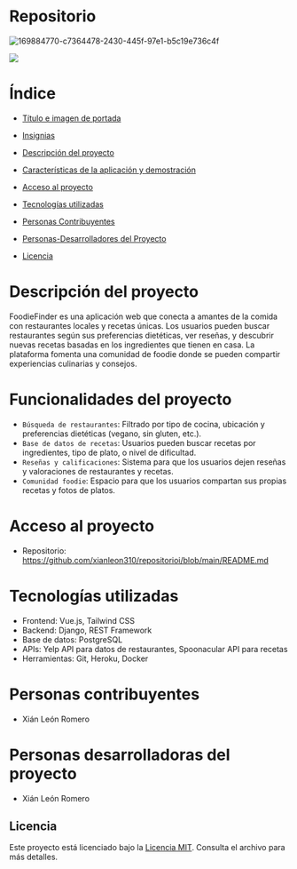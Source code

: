 # Repositorio

![169884770-c7364478-2430-445f-97e1-b5c19e736c4f](https://github.com/user-attachments/assets/a6ae60d8-2223-4287-af18-5ccdb99e60b8)


 <p align="left">
   <img src="https://img.shields.io/badge/STATUS-EN%20DESAROLLO-green">
   </p>

<h1>Índice</h1>

* [Título e imagen de portada](#Repositorio)

* [Insignias](#Repositorio)

* [Descripción del proyecto](#Descripción-del-proyecto)

* [Características de la aplicación y demostración](#Funcionalidades-del-proyecto)

* [Acceso al proyecto](#Acceso-al-proyecto)

* [Tecnologías utilizadas](#Tecnologías-utilizadas)

* [Personas Contribuyentes](#Personas-contribuyentes)

* [Personas-Desarrolladores del Proyecto](#Personas-desarrolladoras-del-proyecto)

* [Licencia](#Licencia)

# Descripción del proyecto

FoodieFinder es una aplicación web que conecta a amantes de la comida con restaurantes locales y recetas únicas. Los usuarios pueden buscar restaurantes según sus preferencias dietéticas, ver reseñas, y descubrir nuevas recetas basadas en los ingredientes que tienen en casa. La plataforma fomenta una comunidad de foodie donde se pueden compartir experiencias culinarias y consejos.

# Funcionalidades del proyecto

- `Búsqueda de restaurantes`: Filtrado por tipo de cocina, ubicación y preferencias dietéticas (vegano, sin gluten, etc.).
- `Base de datos de recetas`: Usuarios pueden buscar recetas por ingredientes, tipo de plato, o nivel de dificultad.
- `Reseñas y calificaciones`: Sistema para que los usuarios dejen reseñas y valoraciones de restaurantes y recetas.
- `Comunidad foodie`: Espacio para que los usuarios compartan sus propias recetas y fotos de platos.

# Acceso al proyecto

- Repositorio: https://github.com/xianleon310/repositorioi/blob/main/README.md

# Tecnologías utilizadas

- Frontend: Vue.js, Tailwind CSS
- Backend: Django, REST Framework
- Base de datos: PostgreSQL
- APIs: Yelp API para datos de restaurantes, Spoonacular API para recetas
- Herramientas: Git, Heroku, Docker

# Personas contribuyentes

- Xián León Romero

# Personas desarrolladoras del proyecto

- Xián León Romero

## Licencia

Este proyecto está licenciado bajo la [Licencia MIT](LICENSE). Consulta el archivo para más detalles.

